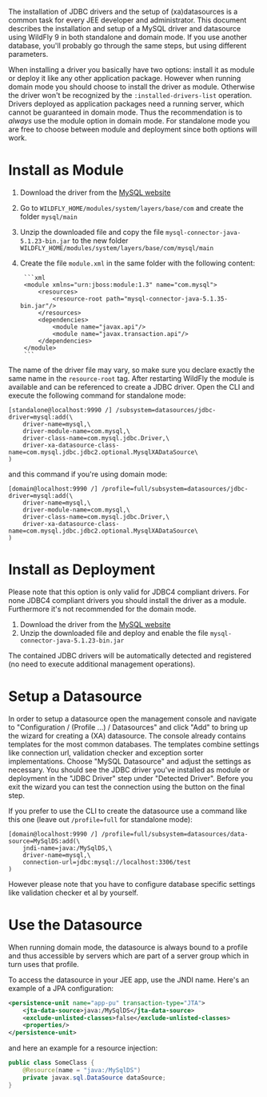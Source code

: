 The installation of JDBC drivers and the setup of (xa)datasources is a common task for every JEE developer and administrator. This document describes the installation and setup of a MySQL driver and datasource using WildFly 9 in both standalone and domain mode. If you use another database, you'll probably go through the same steps, but using different parameters.
 
 When installing a driver you basically have two options: install it as module or deploy it like any other application package. However when running domain mode you should choose to install the driver as module. Otherwise the driver won't be recognized by the `:installed-drivers-list` operation. Drivers deployed as application packages need a running server, which cannot be guaranteed in domain mode. Thus the recommendation is to *always* use the module option in domain mode. For standalone mode you are free to choose between module and deployment since both options will work. 
 
# Install as Module

1. Download the driver from the [MySQL website](https://dev.mysql.com/downloads/connector/j/)
1. Go to `WILDFLY_HOME/modules/system/layers/base/com` and create the folder `mysql/main`
1. Unzip the downloaded file and copy the file `mysql-connector-java-5.1.23-bin.jar` to the new folder `WILDFLY_HOME/modules/system/layers/base/com/mysql/main`
1. Create the file `module.xml` in the same folder with the following content:

        ```xml
        <module xmlns="urn:jboss:module:1.3" name="com.mysql">
            <resources>
                <resource-root path="mysql-connector-java-5.1.35-bin.jar"/>
            </resources>
            <dependencies>
                <module name="javax.api"/>
                <module name="javax.transaction.api"/>
            </dependencies>
        </module>
        ```
        
The name of the driver file may vary, so make sure you declare exactly the same name in the `resource-root` tag. After restarting WildFly the module is available and can be referenced to create a JDBC driver. Open the CLI and execute the following command for standalone mode:

```
[standalone@localhost:9990 /] /subsystem=datasources/jdbc-driver=mysql:add(\
    driver-name=mysql,\
    driver-module-name=com.mysql,\
    driver-class-name=com.mysql.jdbc.Driver,\
    driver-xa-datasource-class-name=com.mysql.jdbc.jdbc2.optional.MysqlXADataSource\
)
``` 

and this command if you're using domain mode: 


```
[domain@localhost:9990 /] /profile=full/subsystem=datasources/jdbc-driver=mysql:add(\
    driver-name=mysql,\
    driver-module-name=com.mysql,\
    driver-class-name=com.mysql.jdbc.Driver,\
    driver-xa-datasource-class-name=com.mysql.jdbc.jdbc2.optional.MysqlXADataSource\
)
``` 

# Install as Deployment

Please note that this option is only valid for JDBC4 compliant drivers. For none JDBC4 compliant drivers you should install the driver as a module. Furthermore it's not recommended for the domain mode.     

1. Download the driver from the [MySQL website](https://dev.mysql.com/downloads/connector/j/)
1. Unzip the downloaded file and deploy and enable the file `mysql-connector-java-5.1.23-bin.jar`
 
The contained JDBC drivers will be automatically detected and registered (no need to execute additional management operations).

# Setup a Datasource

In order to setup a datasource open the management console and navigate to "Configuration / (Profile ...) / Datasources" and click "Add" to bring up the wizard for creating a (XA) datasource. The console already contains templates for the most common databases. The templates combine settings like connection url, validation checker and exception sorter implementations. Choose "MySQL Datasource" and adjust the settings as necessary. You should see the JDBC driver you've installed as module or deployment in the "JDBC Driver" step under "Detected Driver".  Before you exit the wizard you can test the connection using the button on the final step.  

If you prefer to use the CLI to create the datasource use a command like this one (leave out `/profile=full` for standalone mode):

```
[domain@localhost:9990 /] /profile=full/subsystem=datasources/data-source=MySqlDS:add(\
    jndi-name=java:/MySqlDS,\
    driver-name=mysql,\
    connection-url=jdbc:mysql://localhost:3306/test
)
```

However please note that you have to configure database specific settings like validation checker et al by yourself. 

# Use the Datasource

When running domain mode, the datasource is always bound to a profile and thus accessible by servers which are part of a server group which in turn uses that profile. 

To access the datasource in your JEE app, use the JNDI name. Here's an example of a JPA configuration:

```xml
<persistence-unit name="app-pu" transaction-type="JTA">
    <jta-data-source>java:/MySqlDS</jta-data-source>
    <exclude-unlisted-classes>false</exclude-unlisted-classes>
    <properties/>
</persistence-unit>
```

and here an example for a resource injection:

```java
public class SomeClass {
    @Resource(name = "java:/MySqlDS")
    private javax.sql.DataSource dataSource;
}
```
